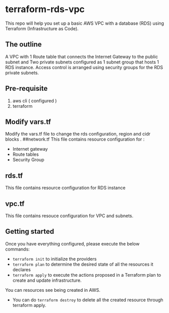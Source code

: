 # terraform-rds-vpc
This repo will help you set up a basic AWS VPC with a database (RDS) using Terraform (Infrastructure as Code).
## The outline
A VPC with 1 Route table that connects the Internet Gateway to the public subnet and Two private subnets configured as 1 subnet group that hosts 1 RDS instance.
Access control is arranged using security groups for the RDS private subnets.
## Pre-requisite
1. aws cli ( configured )
2. terraform
## Modify vars.tf
Modify the vars.tf file to change the rds configuration, region and cidr blocks .
##network.tf
This file contains resource configuration for :
- Internet gateway
- Route tables
- Security Group
## rds.tf
This file contains resource configuration for RDS instance
## vpc.tf
This file contains resouce configuration for VPC and subnets.

## Getting started
Once you have everything configured, please execute the below commands:
- ` terraform init ` to initialize the providers
- ` terraform plan ` to determine the desired state of all the resources it declares
- ` terraform apply ` to execute the actions proposed in a Terraform plan to create and update infrastructure.

You can resources see being created in AWS.

- You can do ` terraform destroy ` to delete all the created resource through terraform apply.
